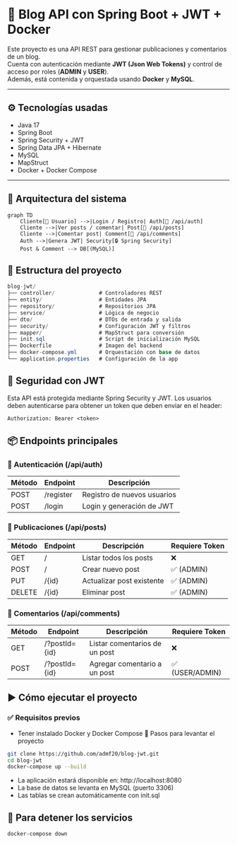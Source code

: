 # 📝 Blog API con Spring Boot + JWT + Docker

Este proyecto es una API REST para gestionar publicaciones y comentarios de un blog.  
Cuenta con autenticación mediante **JWT (Json Web Tokens)** y control de acceso por roles (**ADMIN** y **USER**).  
Además, está contenida y orquestada usando **Docker** y **MySQL**.

---

## ⚙️ Tecnologías usadas

- Java 17
- Spring Boot
- Spring Security + JWT
- Spring Data JPA + Hibernate
- MySQL
- MapStruct
- Docker + Docker Compose

---

## 🧩 Arquitectura del sistema

```mermaid
graph TD
    Cliente[🧑 Usuario] -->|Login / Registro| Auth[🔐 /api/auth]
    Cliente -->|Ver posts / comentar| Post[📝 /api/posts]
    Cliente -->|Comentar post| Comment[💬 /api/comments]
    Auth -->|Genera JWT| Security[🔒 Spring Security]
    Post & Comment --> DB[(MySQL)]
```

## 📁 Estructura del proyecto
```csharp
blog-jwt/
├── controller/              # Controladores REST
├── entity/                  # Entidades JPA
├── repository/              # Repositorios JPA
├── service/                 # Lógica de negocio
├── dto/                     # DTOs de entrada y salida
├── security/                # Configuración JWT y filtros
├── mapper/                  # MapStruct para conversión
├── init.sql                 # Script de inicialización MySQL
├── Dockerfile               # Imagen del backend
├── docker-compose.yml       # Orquestación con base de datos
└── application.properties   # Configuración de la app
```

## 🔐 Seguridad con JWT
Esta API está protegida mediante Spring Security y JWT.
Los usuarios deben autenticarse para obtener un token que deben enviar en el header:
```makelife
Authorization: Bearer <token>
```

## 📦 Endpoints principales
### 🔐 Autenticación (/api/auth)
| Método | Endpoint  | Descripción                 |
| ------ | --------- | --------------------------- |
| POST   | /register | Registro de nuevos usuarios |
| POST   | /login    | Login y generación de JWT   |

### 📝 Publicaciones (/api/posts)
| Método | Endpoint | Descripción               | Requiere Token |
| ------ | -------- | ------------------------- | -------------- |
| GET    | /        | Listar todos los posts    | ❌              |
| POST   | /        | Crear nuevo post          | ✅ (ADMIN)      |
| PUT    | /{id}    | Actualizar post existente | ✅ (ADMIN)      |
| DELETE | /{id}    | Eliminar post             | ✅ (ADMIN)      |

### 💬 Comentarios (/api/comments)
| Método | Endpoint      | Descripción                   | Requiere Token |
| ------ | ------------- | ----------------------------- | -------------- |
| GET    | /?postId={id} | Listar comentarios de un post | ❌              |
| POST   | /?postId={id} | Agregar comentario a un post  | ✅ (USER/ADMIN) |

## ▶️ Cómo ejecutar el proyecto
### ✅ Requisitos previos
- Tener instalado Docker y Docker Compose
🚀 Pasos para levantar el proyecto
```bash
git clone https://github.com/admf20/blog-jwt.git
cd blog-jwt
docker-compose up --build
```
- La aplicación estará disponible en: http://localhost:8080
- La base de datos se levanta en MySQL (puerto 3306)
- Las tablas se crean automáticamente con init.sql
## 🛑 Para detener los servicios
```bash
docker-compose down

```
